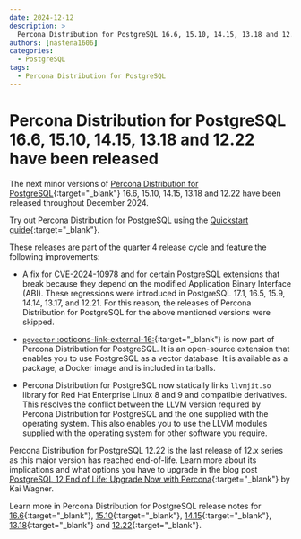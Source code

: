 ```yaml
---
date: 2024-12-12
description: >
  Percona Distribution for PostgreSQL 16.6, 15.10, 14.15, 13.18 and 12.22 have been released.
authors: [nastena1606]
categories:
  - PostgreSQL
tags:
  - Percona Distribution for PostgreSQL
---
```


# Percona Distribution for PostgreSQL 16.6, 15.10, 14.15, 13.18 and 12.22 have been released

<!-- more -->

The next minor versions of [Percona Distribution for PostgreSQL](https://docs.percona.com/postgresql/16/index.html){:target="_blank"} 16.6, 15.10, 14.15, 13.18 and 12.22 have been released throughout December 2024.

Try out Percona Distribution for PostgreSQL using the [Quickstart guide](https://docs.percona.com/postgresql/17/installing.html){:target="_blank"}. 

These releases are part of the quarter 4 release cycle and feature the following improvements:

* A fix for [CVE-2024-10978](https://www.postgresql.org/support/security/CVE-2024-10978/) and for certain PostgreSQL extensions that break because they depend on the modified Application Binary Interface (ABI). These regressions were introduced in PostgreSQL 17.1, 16.5, 15.9, 14.14, 13.17, and 12.21. For this reason, the releases of Percona Distribution for PostgreSQL for the above mentioned versions were skipped. 

* [`pgvector` :octicons-link-external-16:](https://github.com/pgvector/pgvector){:target="_blank"} is now part of Percona Distribution for PostgreSQL. It is an open-source extension that enables you to use PostgreSQL as a vector database. It is available as a package, a Docker image and is included in tarballs. 

* Percona Distribution for PostgreSQL now statically links `llvmjit.so` library for Red Hat Enterprise Linux 8 and 9 and compatible derivatives. This resolves the conflict between the LLVM version required by Percona Distribution for PostgreSQL and the one supplied with the operating system. This also enables you to use the LLVM modules supplied with the operating system for other software you require.

Percona Distribution for PostgreSQL 12.22 is the last release of 12.x series as this major version has reached end-of-life. Learn more about its implications and what options you have to upgrade in the blog post [PostgreSQL 12 End of Life: Upgrade Now with Percona](https://www.percona.com/blog/postgresql-12-end-of-life-upgrade-now-with-percona/){:target="_blank"} by Kai Wagner.

Learn more in Percona Distribution for PostgreSQL release notes for [16.6](https://docs.percona.com/postgresql/16/release-notes-v16.6.html){:target="_blank"}, [15.10](https://docs.percona.com/postgresql/15/release-notes-v15.10.html){:target="_blank"}, [14.15](https://docs.percona.com/postgresql/14/release-notes-v14.15.html){:target="_blank"}, [13.18](https://docs.percona.com/postgresql/13/release-notes-v13.18.html){:target="_blank"} and [12.22](https://docs.percona.com/postgresql/12/release-notes-v12.22.html){:target="_blank"}.

